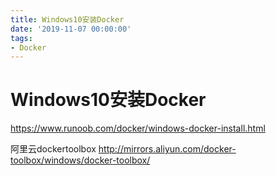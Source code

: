 ```yaml
---
title: Windows10安装Docker
date: '2019-11-07 00:00:00'
tags:
- Docker
---
```

# Windows10安装Docker

https://www.runoob.com/docker/windows-docker-install.html

阿里云dockertoolbox
http://mirrors.aliyun.com/docker-toolbox/windows/docker-toolbox/
